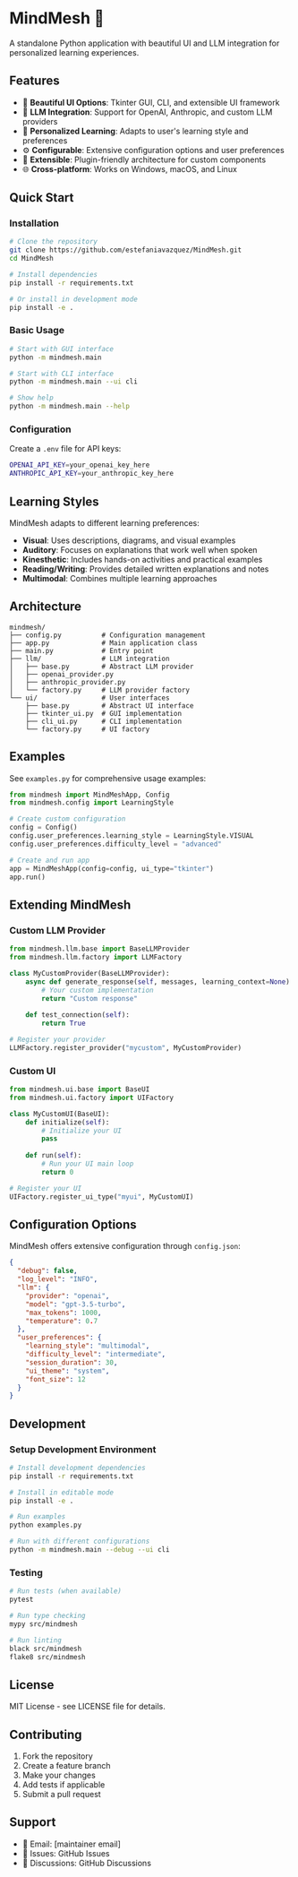 # MindMesh 🧠

A standalone Python application with beautiful UI and LLM integration for personalized learning experiences.

## Features

- 🎨 **Beautiful UI Options**: Tkinter GUI, CLI, and extensible UI framework
- 🤖 **LLM Integration**: Support for OpenAI, Anthropic, and custom LLM providers
- 🎯 **Personalized Learning**: Adapts to user's learning style and preferences
- ⚙️ **Configurable**: Extensive configuration options and user preferences
- 🔧 **Extensible**: Plugin-friendly architecture for custom components
- 🌐 **Cross-platform**: Works on Windows, macOS, and Linux

## Quick Start

### Installation

```bash
# Clone the repository
git clone https://github.com/estefaniavazquez/MindMesh.git
cd MindMesh

# Install dependencies
pip install -r requirements.txt

# Or install in development mode
pip install -e .
```

### Basic Usage

```bash
# Start with GUI interface
python -m mindmesh.main

# Start with CLI interface
python -m mindmesh.main --ui cli

# Show help
python -m mindmesh.main --help
```

### Configuration

Create a `.env` file for API keys:
```bash
OPENAI_API_KEY=your_openai_key_here
ANTHROPIC_API_KEY=your_anthropic_key_here
```

## Learning Styles

MindMesh adapts to different learning preferences:

- **Visual**: Uses descriptions, diagrams, and visual examples
- **Auditory**: Focuses on explanations that work well when spoken
- **Kinesthetic**: Includes hands-on activities and practical examples
- **Reading/Writing**: Provides detailed written explanations and notes
- **Multimodal**: Combines multiple learning approaches

## Architecture

```
mindmesh/
├── config.py          # Configuration management
├── app.py             # Main application class
├── main.py            # Entry point
├── llm/               # LLM integration
│   ├── base.py        # Abstract LLM provider
│   ├── openai_provider.py
│   ├── anthropic_provider.py
│   └── factory.py     # LLM provider factory
└── ui/                # User interfaces
    ├── base.py        # Abstract UI interface
    ├── tkinter_ui.py  # GUI implementation
    ├── cli_ui.py      # CLI implementation
    └── factory.py     # UI factory
```

## Examples

See `examples.py` for comprehensive usage examples:

```python
from mindmesh import MindMeshApp, Config
from mindmesh.config import LearningStyle

# Create custom configuration
config = Config()
config.user_preferences.learning_style = LearningStyle.VISUAL
config.user_preferences.difficulty_level = "advanced"

# Create and run app
app = MindMeshApp(config=config, ui_type="tkinter")
app.run()
```

## Extending MindMesh

### Custom LLM Provider

```python
from mindmesh.llm.base import BaseLLMProvider
from mindmesh.llm.factory import LLMFactory

class MyCustomProvider(BaseLLMProvider):
    async def generate_response(self, messages, learning_context=None):
        # Your custom implementation
        return "Custom response"
    
    def test_connection(self):
        return True

# Register your provider
LLMFactory.register_provider("mycustom", MyCustomProvider)
```

### Custom UI

```python
from mindmesh.ui.base import BaseUI
from mindmesh.ui.factory import UIFactory

class MyCustomUI(BaseUI):
    def initialize(self):
        # Initialize your UI
        pass
    
    def run(self):
        # Run your UI main loop
        return 0

# Register your UI
UIFactory.register_ui_type("myui", MyCustomUI)
```

## Configuration Options

MindMesh offers extensive configuration through `config.json`:

```json
{
  "debug": false,
  "log_level": "INFO",
  "llm": {
    "provider": "openai",
    "model": "gpt-3.5-turbo",
    "max_tokens": 1000,
    "temperature": 0.7
  },
  "user_preferences": {
    "learning_style": "multimodal",
    "difficulty_level": "intermediate",
    "session_duration": 30,
    "ui_theme": "system",
    "font_size": 12
  }
}
```

## Development

### Setup Development Environment

```bash
# Install development dependencies
pip install -r requirements.txt

# Install in editable mode
pip install -e .

# Run examples
python examples.py

# Run with different configurations
python -m mindmesh.main --debug --ui cli
```

### Testing

```bash
# Run tests (when available)
pytest

# Run type checking
mypy src/mindmesh

# Run linting
black src/mindmesh
flake8 src/mindmesh
```

## License

MIT License - see LICENSE file for details.

## Contributing

1. Fork the repository
2. Create a feature branch
3. Make your changes
4. Add tests if applicable
5. Submit a pull request

## Support

- 📧 Email: [maintainer email]
- 🐛 Issues: GitHub Issues
- 💬 Discussions: GitHub Discussions